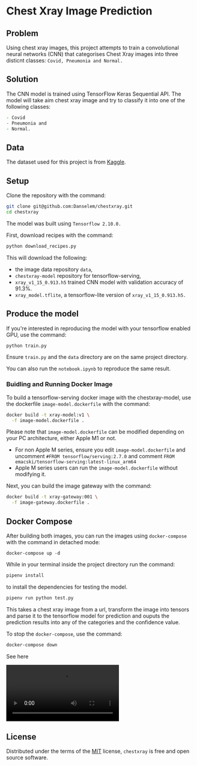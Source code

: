 # Chest Xray Image Prediction


## Problem
Using chest xray images, this project attempts to train a convolutional neural networks (CNN) that categorises Chest Xray images into three disticnt classes: `Covid, Pneumonia and Normal.`

## Solution
The CNN model is trained using TensorFlow Keras Sequential API. The model will take aim chest xray image and try to classify it into one of the following classes:

```zsh
- Covid
- Pneumonia and 
- Normal.
```

## Data
The dataset used for this project is from [Kaggle](https://www.kaggle.com/datasets/subhankarsen/novel-covid19-chestxray-repository?select=data).

## Setup
Clone the repository with the command:
```bash
git clone git@github.com:Danselem/chestxray.git
cd chestxray
```

The model was built using `Tensorflow 2.10.0.`

First, download recipes with the command:

```bash
python download_recipes.py
```
This will download the following:
- the image data repository `data`, 
- `chestxray-model` repository for tensorflow-serving,
- `xray_v1_15_0.913.h5` trained CNN model with validation accuracy of 91.3%.
- `xray_model.tflite`, a tensorflow-lite version of `xray_v1_15_0.913.h5.`

## Produce the model
If you're interested in reproducing the model with your tensorflow enabled GPU, use the command:
```bash
python train.py
```
Ensure `train.py` and the `data` directory are on the same project directory.

You can also run the `notebook.ipynb` to reproduce the same result.



### Buidling and Running Docker Image

<!-- ```bash
docker run -it --rm \
  -p 8500:8500 \
  -v $(pwd)/chestxray-model:/models/chestxray-model/1 \
  -e MODEL_NAME="chestxray-model" \
  tensorflow/serving:2.7.0
```
Or if you're using Apple M1 (silicon) series, use the command:

```bash
docker run -it --rm \
  -p 8500:8500 \
  -v $(pwd)/chestxray-model:/models/chestxray-model/1 \
  -e MODEL_NAME="chestxray-model" \
  emacski/tensorflow-serving:latest-linux_arm64
``` -->
To build a tensorflow-serving docker image with the chestxray-model, use the dockerfile `image-model.dockerfile` with the command:

```bash
docker build -t xray-model:v1 \
  -f image-model.dockerfile .
```
Please note that `image-model.dockerfile` can be modified depending on your PC architecture, either Apple M1 or not.

- For non Apple M series, ensure you edit `image-model.dockerfile` and uncomment `#FROM tensorflow/serving:2.7.0` and comment `FROM emacski/tensorflow-serving:latest-linux_arm64`
- Apple M series users can run the `image-model.dockerfile` without modifying it.

Next, you can build the image gateway with the command:
<!-- ```bash
docker run -it --rm \
  -p 8500:8500 \
  xray-model:v1 -->
<!-- ``` -->


```bash
docker build -t xray-gateway:001 \
  -f image-gateway.dockerfile .
```

<!-- ```bash
docker run -it --rm \
  -p 9696:9696 \
  xray-gateway:001
``` -->

## Docker Compose
After building both images, you can run the images using `docker-compose` with the command in detached mode:
<!-- pipenv run python gateway.py -->

```
docker-compose up -d
```

While in your terminal inside the project directory run the command:
```bash
pipenv install
```
to install the dependencies for testing the model.

```bash
pipenv run python test.py
```
This takes a chest xray image from a url, transform the image into tensors and parse it to the tensorflow model for prediction and ouputs the prediction results into any of the categories and the confidence value.

To stop the `docker-compose`, use the command:
```bash
docker-compose down
```

See here

<video src='https://cloudcape.saao.ac.za/index.php/s/JILbWNrXsvhNwX0/download'></video>


## License
Distributed under the terms of the [MIT](https://opensource.org/licenses/MIT) license, `chestxray` is free and open source software.